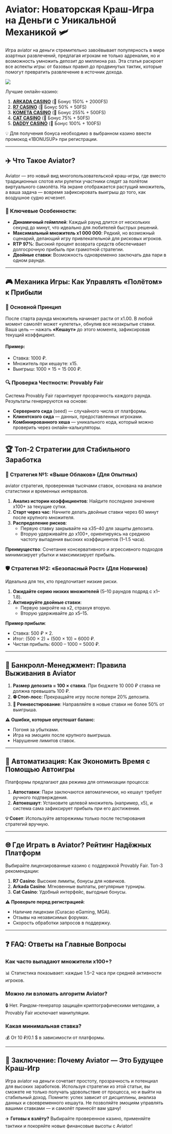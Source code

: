 # Aviator: Новаторская Краш-Игра на Деньги с Уникальной Механикой 🛩️  

Игра aviator на деньги стремительно завоёвывает популярность в мире азартных развлечений, предлагая игрокам не только адреналин, но и возможность умножить депозит до миллиона раз. Эта статья раскроет все аспекты игры: от базовых правил до продвинутых тактик, которые помогут превратить развлечение в источник дохода.  

[![](https://i.ibb.co/DPMjQDXT/aviator-creo.jpg)](https://clck.ru/3FcBLa)

Лучшие онлайн-казино:

1. **[ARKADA CASINO](https://clck.ru/3FcBLa "ARKADA CASINO")** (🎁 Бонус 150% + 2000FS)
2. **[R7 CASINO](https://clck.ru/3FcBQu "R7 CASINO")** (🎁 Бонус 50% + 50FS)
3. **[KOMETA CASINO](https://clck.ru/3FcBFf "KOMETA CASINO")** (🎁 Бонус 255% + 500FS)
4. **[CAT CASINO](https://clck.ru/3FcBKb "CAT CASINO")** (🎁 Бонус 75% + 50FS)
5. **[DADDY CASINO](https://clck.ru/3FcBU5 "DADDY CASINO")** (🎁 Бонус 100% + 100FS)

💡 Для получения бонуса необходимо в выбранном казино ввести промокод «1BONUSUP» при регистрации.

---

## ✈️ Что Такое Aviator?  

Aviator — это новый вид многопользовательской краш-игры, где вместо традиционных слотов или рулетки участники следят за полётом виртуального самолёта. На экране отображается растущий множитель, а ваша задача — вовремя зафиксировать выигрыш до того, как воздушное судно исчезнет.  

### 🔑 Ключевые Особенности:  
- **Динамичный геймплей**: Каждый раунд длится от нескольких секунд до минут, что идеально для любителей быстрых решений.  
- **Максимальный множитель x1 000 000**: Редкий, но возможный сценарий, делающий игру привлекательной для рисковых игроков.  
- **RTP 97%**: Высокий процент возврата средств обеспечивает долгосрочную прибыль при грамотной стратегии.  
- **Двойные ставки**: Возможность одновременно заключать два пари в одном раунде.  

---

## 🎮 Механика Игры: Как Управлять «Полётом» к Прибыли  

### 📌 Основной Принцип  
После старта раунда множитель начинает расти от x1.00. В любой момент самолёт может «улететь», обнулив все незакрытые ставки. Ваша цель — нажать **«Кешаут»** до этого момента, зафиксировав текущий коэффициент.  

#### Пример:  
- Ставка: 1000 ₽.  
- Множитель при кешауте: x15.  
- Выигрыш: 1000 × 15 = 15 000 ₽.  

### 🔍 Проверка Честности: Provably Fair  
Система Provably Fair гарантирует прозрачность каждого раунда. Результаты генерируются на основе:  
- **Серверного сида** (seed) — случайного числа от платформы.  
- **Клиентского сида** — данных, предоставленных игроками.  
- **Комбинированного хеша** — уникального кода, который можно проверить через онлайн-калькуляторы.  

---

## 🏆 Топ-2 Стратегии для Стабильного Заработка  

### 🚀 Стратегия №1: «Выше Облаков» (Для Опытных)  
aviator стратегия, проверенная тысячами ставок, основана на анализе статистики и временных интервалов.  

1. **Анализ истории коэффициентов**: Найдите последнее значение x100+ за текущие сутки.  
2. **Старт через час**: Начните делать двойные ставки через 60 минут после крупного множителя.  
3. **Распределение рисков**:  
   - Первую ставку закрывайте на x35–40 для защиты депозита.  
   - Вторую удерживайте до x100+, ориентируясь на среднюю частоту выпадения высоких коэффициентов (1–1.5 часа).  

**Преимущество**: Сочетание консервативного и агрессивного подходов минимизирует убытки и максимизирует прибыль.  

### 🛡️ Стратегия №2: «Безопасный Рост» (Для Новичков)  
Идеальна для тех, кто предпочитает низкие риски.  

1. **Ожидайте серию низких множителей** (5–10 раундов подряд с x1–1.8).  
2. **Активируйте двойные ставки**:  
   - Первую закройте на x2, страхуя вторую.  
   - Вторую удерживайте до x5–15.  

**Пример прибыли**:  
- Ставка: 500 ₽ × 2.  
- Итог: (500 × 2) + (500 × 10) = 6000 ₽.  
- Чистая прибыль: 6000 – 1000 = 5000 ₽.  

---

## 💼 Банкролл-Менеджмент: Правила Выживания в Aviator  

1. **Размер депозита = 100 × ставка**. При бюджете 10 000 ₽ ставка не должна превышать 100 ₽.  
2. **⛔ Стоп-лосс**: Прекращайте игру после потери 20% депозита.  
3. **🔄 Реинвестирование**: Направляйте в новые ставки не более 50% от выигрыша.  

⚠️ **Ошибки, которые опустошат баланс**:  
- Погоня за убытками.  
- Игра на эмоциях после крупного выигрыша.  
- Нарушение лимитов ставок.  

---

## 🤖 Автоматизация: Как Экономить Время с Помощью Автоигры  

Платформы предлагают два режима для оптимизации процесса:  

1. **Автоставки**: Пари заключаются автоматически, но кешаут требует ручного подтверждения.  
2. **Автокешаут**: Установите целевой множитель (например, x5), и система сама зафиксирует прибыль при его достижении.  

**💡 Совет**: Используйте авторежимы только после тестирования стратегий вручную.  

---

## 🌐 Где Играть в Aviator? Рейтинг Надёжных Платформ  

Выбирайте лицензированные казино с поддержкой Provably Fair. Топ-3 рекомендации:  

1. **R7 Casino**: Высокие лимиты, бонусы для новичков.  
2. **Arkada Casino**: Мгновенные выплаты, регулярные турниры.  
3. **Cat Casino**: Удобный интерфейс, выгодные бонусы.  

⚠️ **Проверьте перед регистрацией**:  
- Наличие лицензии (Curacao eGaming, MGA).  
- Отзывы на независимых форумах.  
- Скорость обработки запросов в поддержку.  

---

## ❓ FAQ: Ответы на Главные Вопросы  

### Как часто выпадают множители x100+?  
📊 Статистика показывает: каждые 1.5–2 часа при средней активности игроков.  

### Можно ли взломать алгоритм Aviator?  
🔒 Нет. Рандом-генератор защищён криптографическими методами, а Provably Fair исключает манипуляции.  

### Какая минимальная ставка?  
💰 От 10 ₽/0.1 $ в зависимости от платформы.  

---

## 🏁 Заключение: Почему Aviator — Это Будущее Краш-Игр  

Игра aviator на деньги сочетает простоту, прозрачность и потенциал для высоких заработков. Используя стратегии из этой статьи, вы сможете не только получать удовольствие от процесса, но и выйти на стабильный доход. Помните: успех зависит от дисциплины, анализа данных и своевременного кешаута. Не позволяйте эмоциям управлять вашими ставками — и самолёт принесёт вам удачу!  

✈️ **Готовы к взлёту?** Выбирайте проверенное казино, применяйте тактики и покоряйте новые финансовые высоты с Aviator!  
